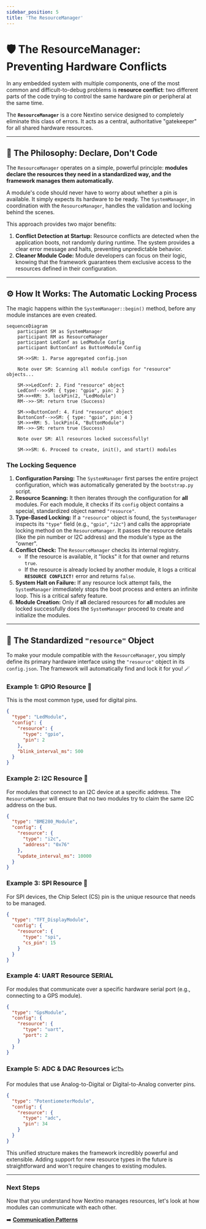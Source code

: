 ```yaml
---
sidebar_position: 5
title: 'The ResourceManager'
---
```


# 🛡️ The ResourceManager: Preventing Hardware Conflicts

In any embedded system with multiple components, one of the most common and difficult-to-debug problems is **resource conflict**: two different parts of the code trying to control the same hardware pin or peripheral at the same time.

The **`ResourceManager`** is a core Nextino service designed to completely eliminate this class of errors. It acts as a central, authoritative "gatekeeper" for all shared hardware resources.

---

## 🎯 The Philosophy: Declare, Don't Code

The `ResourceManager` operates on a simple, powerful principle: **modules declare the resources they need in a standardized way, and the framework manages them automatically.**

A module's code should never have to worry about whether a pin is available. It simply expects its hardware to be ready. The `SystemManager`, in coordination with the `ResourceManager`, handles the validation and locking behind the scenes.

This approach provides two major benefits:

1. **Conflict Detection at Startup:** Resource conflicts are detected when the application boots, not randomly during runtime. The system provides a clear error message and halts, preventing unpredictable behavior.
2. **Cleaner Module Code:** Module developers can focus on their logic, knowing that the framework guarantees them exclusive access to the resources defined in their configuration.

---

## ⚙️ How It Works: The Automatic Locking Process

The magic happens within the `SystemManager::begin()` method, before any module instances are even created.

```mermaid
sequenceDiagram
    participant SM as SystemManager
    participant RM as ResourceManager
    participant LedConf as LedModule Config
    participant ButtonConf as ButtonModule Config

    SM->>SM: 1. Parse aggregated config.json
    
    Note over SM: Scanning all module configs for "resource" objects...

    SM->>LedConf: 2. Find "resource" object
    LedConf-->>SM: { type: "gpio", pin: 2 }
    SM->>+RM: 3. lockPin(2, "LedModule")
    RM-->>-SM: return true (Success)

    SM->>ButtonConf: 4. Find "resource" object
    ButtonConf-->>SM: { type: "gpio", pin: 4 }
    SM->>+RM: 5. lockPin(4, "ButtonModule")
    RM-->>-SM: return true (Success)

    Note over SM: All resources locked successfully!
    
    SM->>SM: 6. Proceed to create, init(), and start() modules
```

### The Locking Sequence

1. **Configuration Parsing:** The `SystemManager` first parses the entire project configuration, which was automatically generated by the `bootstrap.py` script.
2. **Resource Scanning:** It then iterates through the configuration for **all** modules. For each module, it checks if its `config` object contains a special, standardized object named `"resource"`.
3. **Type-Based Locking:** If a `"resource"` object is found, the `SystemManager` inspects its `"type"` field (e.g., `"gpio"`, `"i2c"`) and calls the appropriate locking method on the `ResourceManager`. It passes the resource details (like the pin number or I2C address) and the module's type as the "owner".
4. **Conflict Check:** The `ResourceManager` checks its internal registry.
    * If the resource is available, it "locks" it for that owner and returns `true`.
    * If the resource is already locked by another module, it logs a critical **`RESOURCE CONFLICT!`** error and returns `false`.
5. **System Halt on Failure:** If any resource lock attempt fails, the `SystemManager` immediately stops the boot process and enters an infinite loop. This is a critical safety feature.
6. **Module Creation:** Only if **all** declared resources for **all** modules are locked successfully does the `SystemManager` proceed to create and initialize the modules.

---

## 🔧 The Standardized `"resource"` Object

To make your module compatible with the `ResourceManager`, you simply define its primary hardware interface using the `"resource"` object in its `config.json`. The framework will automatically find and lock it for you! 🪄

### Example 1: GPIO Resource 📌

This is the most common type, used for digital pins.

```json title="my_led_module/config.json"
{
  "type": "LedModule",
  "config": {
    "resource": {
      "type": "gpio",
      "pin": 2
    },
    "blink_interval_ms": 500
  }
}
```

### Example 2: I2C Resource 🤝

For modules that connect to an I2C device at a specific address. The `ResourceManager` will ensure that no two modules try to claim the same I2C address on the bus.

```json title="my_sensor_module/config.json"
{
  "type": "BME280_Module",
  "config": {
    "resource": {
      "type": "i2c",
      "address": "0x76"
    },
    "update_interval_ms": 10000
  }
}
```

### Example 3: SPI Resource 🚀

For SPI devices, the Chip Select (CS) pin is the unique resource that needs to be managed.

```json title="my_display_module/config.json"
{
  "type": "TFT_DisplayModule",
  "config": {
    "resource": {
      "type": "spi",
      "cs_pin": 15
    }
  }
}
```

### Example 4: UART Resource  SERIAL

For modules that communicate over a specific hardware serial port (e.g., connecting to a GPS module).

```json title="my_gps_module/config.json"
{
  "type": "GpsModule",
  "config": {
    "resource": {
      "type": "uart",
      "port": 2
    }
  }
}
```

### Example 5: ADC & DAC Resources 📈📉

For modules that use Analog-to-Digital or Digital-to-Analog converter pins.

```json title="my_potentiometer_module/config.json"
{
  "type": "PotentiometerModule",
  "config": {
    "resource": {
      "type": "adc",
      "pin": 34
    }
  }
}
```

This unified structure makes the framework incredibly powerful and extensible. Adding support for new resource types in the future is straightforward and won't require changes to existing modules.

---

### Next Steps

Now that you understand how Nextino manages resources, let's look at how modules can communicate with each other.

➡️ **[Communication Patterns](./communication-patterns.md)**
